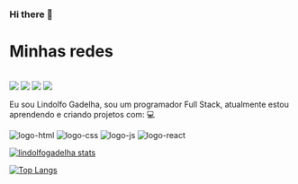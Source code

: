 ### Hi there 👋
<h1>Minhas redes</h1>

<br><img src="https://img.shields.io/badge/LinkedIn-0077B5?style=for-the-badge&logo=linkedin&logoColor=white"> 
<img src="https://img.shields.io/badge/Instagram-E4405F?style=for-the-badge&logo=instagram&logoColor=white"> 
<img src="https://img.shields.io/badge/Facebook-1877F2?style=for-the-badge&logo=facebook&logoColor=white">
<img src="https://img.shields.io/badge/WhatsApp-25D366?style=for-the-badge&logo=whatsapp&logoColor=white">





Eu sou Lindolfo Gadelha, sou um programador Full Stack, atualmente estou aprendendo e criando projetos com: 💻


 <img src='https://img.shields.io/badge/HTML5-E34F26?style=for-the-badge&logo=html5&logoColor=white' alt='logo-html' />


<img src='https://img.shields.io/badge/CSS3-1572B6?style=for-the-badge&logo=css3&logoColor=white' alt='logo-css'/>


<img src='https://img.shields.io/badge/JavaScript-323330?style=for-the-badge&logo=javascript&logoColor=F7DF1E' alt='logo-js'/>


<img src='https://img.shields.io/badge/React-20232A?style=for-the-badge&logo=react&logoColor=61DAFB' alt='logo-react'/>


[![lindolfogadelha stats](https://github-readme-stats.vercel.app/api?username=lindolfogadelha)](https://github.com/anuraghazra/github-readme-stats)


[![Top Langs](https://github-readme-stats.vercel.app/api/top-langs/?username=lindolfogadelha)](https://github.com/anuraghazra/github-readme-stats)
